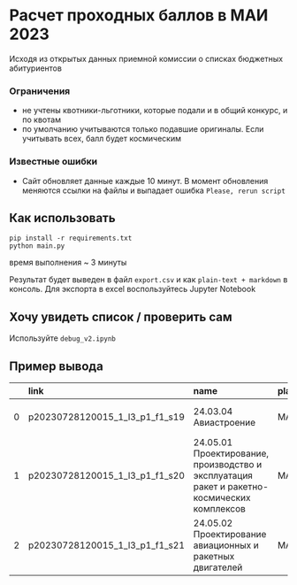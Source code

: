 # Расчет проходных баллов в МАИ 2023

Исходя из открытых данных приемной комиссии 
о списках бюджетных абитуриентов 

### Ограничения
- не учтены квотники-льготники, которые подали и в общий конкурс, и по квотам
- по умолчанию учитываются только подавшие оригиналы. Если учитывать всех, балл будет космическим

### Известные ошибки
- Cайт обновляет данные каждые 10 минут. В момент обновления меняются ссылки на файлы и выпадает ошибка `Please, rerun script`

## Как использовать

```
pip install -r requirements.txt
python main.py
```
время выполнения ~ 3 минуты

Результат будет выведен в файл `export.csv` и как `plain-text + markdown` в консоль. Для экспорта в excel воспользуйтесь Jupyter Notebook

## Хочу увидеть список / проверить сам

Используйте `debug_v2.ipynb`

## Пример вывода

|    | link                           | name                                                                                        | place                 | level                                 | pay                | form         |   places |   min |
|---:|:-------------------------------|:--------------------------------------------------------------------------------------------|:----------------------|:--------------------------------------|:-------------------|:-------------|---------:|------:|
|  0 | p20230728120015_1_l3_p1_f1_s19 | 24.03.04 Авиастроение                                                                       | МАИ                   | Базовое высшее образование            | Бюджет             | очная        |       20 |   252 |
|  1 | p20230728120015_1_l3_p1_f1_s20 | 24.05.01 Проектирование, производство и эксплуатация ракет и ракетно-космических комплексов | МАИ                   | Базовое высшее образование            | Бюджет             | очная        |       55 |   239 |
|  2 | p20230728120015_1_l3_p1_f1_s21 | 24.05.02 Проектирование авиационных и ракетных двигателей                                   | МАИ                   | Базовое высшее образование            | Бюджет             | очная        |       36 |   245 |

